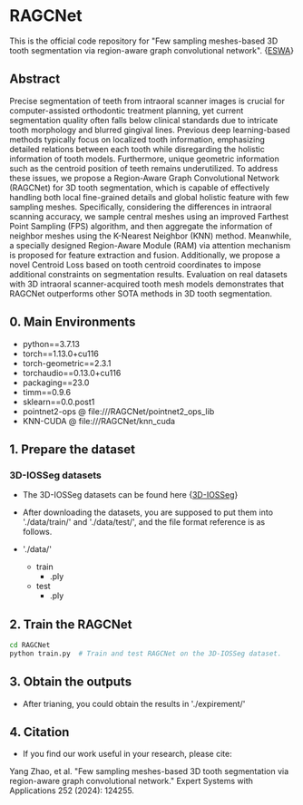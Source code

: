 # RAGCNet
This is the official code repository for "Few sampling meshes-based 3D tooth segmentation via region-aware graph
convolutional network". {[ESWA](https://doi.org/10.1016/j.eswa.2024.124255)}

## Abstract
Precise segmentation of teeth from intraoral scanner images is crucial for computer-assisted orthodontic
treatment planning, yet current segmentation quality often falls below clinical standards due to intricate tooth
morphology and blurred gingival lines. Previous deep learning-based methods typically focus on localized tooth
information, emphasizing detailed relations between each tooth while disregarding the holistic information
of tooth models. Furthermore, unique geometric information such as the centroid position of teeth remains
underutilized. To address these issues, we propose a Region-Aware Graph Convolutional Network (RAGCNet)
for 3D tooth segmentation, which is capable of effectively handling both local fine-grained details and global
holistic feature with few sampling meshes. Specifically, considering the differences in intraoral scanning
accuracy, we sample central meshes using an improved Farthest Point Sampling (FPS) algorithm, and then
aggregate the information of neighbor meshes using the K-Nearest Neighbor (KNN) method. Meanwhile, a
specially designed Region-Aware Module (RAM) via attention mechanism is proposed for feature extraction
and fusion. Additionally, we propose a novel Centroid Loss based on tooth centroid coordinates to impose
additional constraints on segmentation results. Evaluation on real datasets with 3D intraoral scanner-acquired
tooth mesh models demonstrates that RAGCNet outperforms other SOTA methods in 3D tooth segmentation.

## 0. Main Environments

- python==3.7.13
- torch==1.13.0+cu116 
- torch-geometric==2.3.1 
- torchaudio==0.13.0+cu116
- packaging==23.0
- timm==0.9.6
- sklearn==0.0.post1
- pointnet2-ops @ file:///RAGCNet/pointnet2_ops_lib
- KNN-CUDA @ file:///RAGCNet/knn_cuda



## 1. Prepare the dataset

### 3D-IOSSeg datasets
- The 3D-IOSSeg datasets can be found here {[3D-IOSSeg](https://reurl.cc/0vjLXY)}

- After downloading the datasets, you are supposed to put them into './data/train/' and './data/test/', and the file format reference is as follows.

- './data/'
  - train
    - .ply
  - test
    - .ply



## 2. Train the RAGCNet
```bash
cd RAGCNet
python train.py  # Train and test RAGCNet on the 3D-IOSSeg dataset.
```

## 3. Obtain the outputs
- After trianing, you could obtain the results in './expirement/'

## 4. Citation

- If you find our work useful in your research, please cite:

Yang Zhao, et al. "Few sampling meshes-based 3D tooth segmentation via region-aware graph convolutional network." Expert Systems with Applications 252 (2024): 124255.